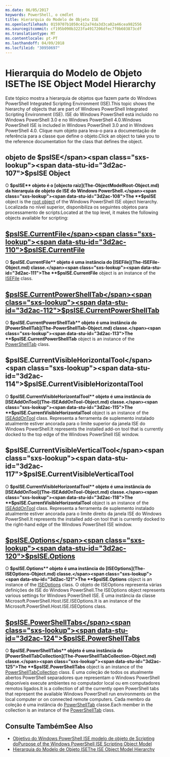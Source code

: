 ```yaml
---
ms.date: 06/05/2017
keywords: PowerShell, o cmdlet
title: Hierarquia do Modelo de Objeto ISE
ms.openlocfilehash: 0159707b1050c412a74da3d3ca02a46cea982556
ms.sourcegitcommit: cf195b090b3223fa4917206dfec7f0b603873cdf
ms.translationtype: MT
ms.contentlocale: pt-PT
ms.lasthandoff: 04/09/2018
ms.locfileid: "30950697"
---
```

# <a name="the-ise-object-model-hierarchy"></a><span data-ttu-id="3d2ac-103">Hierarquia do Modelo de Objeto ISE</span><span class="sxs-lookup"><span data-stu-id="3d2ac-103">The ISE Object Model Hierarchy</span></span>

<span data-ttu-id="3d2ac-104">Este tópico mostra a hierarquia de objetos que fazem parte do Windows PowerShell Integrated Scripting Environment (ISE).</span><span class="sxs-lookup"><span data-stu-id="3d2ac-104">This topic shows the hierarchy of objects that are part of Windows PowerShell Integrated Scripting Environment (ISE).</span></span>
<span data-ttu-id="3d2ac-105">ISE do Windows PowerShell está incluído no Windows PowerShell 3.0 e no Windows PowerShell 4.0.</span><span class="sxs-lookup"><span data-stu-id="3d2ac-105">Windows PowerShell ISE is included in Windows PowerShell 3.0 and in Windows PowerShell 4.0.</span></span>
<span data-ttu-id="3d2ac-106">Clique num objeto para leva-o para a documentação de referência para a classe que define o objeto.</span><span class="sxs-lookup"><span data-stu-id="3d2ac-106">Click an object to take you to the reference documentation for the class that defines the object.</span></span>

## <a name="psise-object"></a><span data-ttu-id="3d2ac-107">objeto de $psISE</span><span class="sxs-lookup"><span data-stu-id="3d2ac-107">$psISE Object</span></span>

<span data-ttu-id="3d2ac-108">O **$psISE** objeto é o [objecto raiz](The-ObjectModelRoot-Object.md) da hierarquia de objeto de ISE do Windows PowerShell.</span><span class="sxs-lookup"><span data-stu-id="3d2ac-108">The **$psISE** object is the [root object](The-ObjectModelRoot-Object.md) of the Windows PowerShell ISE object hierarchy.</span></span>
<span data-ttu-id="3d2ac-109">Localizada no nível superior, disponibiliza os seguintes objetos para processamento de scripts:</span><span class="sxs-lookup"><span data-stu-id="3d2ac-109">Located at the top level, it makes the following objects available for scripting:</span></span>

## <a name="psisecurrentfilethe-isefile-objectmd"></a>[<span data-ttu-id="3d2ac-110">$psISE.CurrentFile</span><span class="sxs-lookup"><span data-stu-id="3d2ac-110">$psISE.CurrentFile</span></span>](The-ISEFile-Object.md)

<span data-ttu-id="3d2ac-111">O **$psISE.CurrentFile** objeto é uma instância do [ISEFile](The-ISEFile-Object.md) classe.</span><span class="sxs-lookup"><span data-stu-id="3d2ac-111">The **$psISE.CurrentFile** object is an instance of the [ISEFile](The-ISEFile-Object.md) class.</span></span>

## <a name="psisecurrentpowershelltabthe-powershelltab-objectmd"></a>[<span data-ttu-id="3d2ac-112">$psISE.CurrentPowerShellTab</span><span class="sxs-lookup"><span data-stu-id="3d2ac-112">$psISE.CurrentPowerShellTab</span></span>](The-PowerShellTab-Object.md)

<span data-ttu-id="3d2ac-113">O **$psISE.CurrentPowerShellTab** objeto é uma instância do [PowerShellTab](The-PowerShellTab-Object.md) classe.</span><span class="sxs-lookup"><span data-stu-id="3d2ac-113">The **$psISE.CurrentPowerShellTab** object is an instance of the [PowerShellTab](The-PowerShellTab-Object.md) class.</span></span>

## <a name="psisecurrentvisiblehorizontaltool"></a><span data-ttu-id="3d2ac-114">$psISE.CurrentVisibleHorizontalTool</span><span class="sxs-lookup"><span data-stu-id="3d2ac-114">$psISE.CurrentVisibleHorizontalTool</span></span>

<span data-ttu-id="3d2ac-115">O **$psISE.CurrentVisibleHorizontalTool** objeto é uma instância do [ISEAddOnTool](The-ISEAddOnTool-Object.md) classe.</span><span class="sxs-lookup"><span data-stu-id="3d2ac-115">The **$psISE.CurrentVisibleHorizontalTool** object is an instance of the [ISEAddOnTool](The-ISEAddOnTool-Object.md) class.</span></span>
<span data-ttu-id="3d2ac-116">Representa a ferramenta de suplemento instalado atualmente estiver ancorada para o limite superior da janela ISE do Windows PowerShell.</span><span class="sxs-lookup"><span data-stu-id="3d2ac-116">It represents the installed add-on tool that is currently docked to the top edge of the Windows PowerShell ISE window.</span></span>

## <a name="psisecurrentvisibleverticaltool"></a><span data-ttu-id="3d2ac-117">$psISE.CurrentVisibleVerticalTool</span><span class="sxs-lookup"><span data-stu-id="3d2ac-117">$psISE.CurrentVisibleVerticalTool</span></span>

<span data-ttu-id="3d2ac-118">O **$psISE.CurrentVisibleHorizontalTool** objeto é uma instância do [ISEAddOnTool](The-ISEAddOnTool-Object.md) classe.</span><span class="sxs-lookup"><span data-stu-id="3d2ac-118">The **$psISE.CurrentVisibleHorizontalTool** object is an instance of the [ISEAddOnTool](The-ISEAddOnTool-Object.md) class.</span></span>
<span data-ttu-id="3d2ac-119">Representa a ferramenta de suplemento instalado atualmente estiver ancorada para o limite direito da janela ISE do Windows PowerShell.</span><span class="sxs-lookup"><span data-stu-id="3d2ac-119">It represents the installed add-on tool that is currently docked to the right-hand edge of the Windows PowerShell ISE window.</span></span>

## <a name="psiseoptionsthe-iseoptions-objectmd"></a>[<span data-ttu-id="3d2ac-120">$psISE.Options</span><span class="sxs-lookup"><span data-stu-id="3d2ac-120">$psISE.Options</span></span>](The-ISEOptions-Object.md)

<span data-ttu-id="3d2ac-121">O **$psISE.Options** objeto é uma instância do [ISEOptions](The-ISEOptions-Object.md) classe.</span><span class="sxs-lookup"><span data-stu-id="3d2ac-121">The **$psISE.Options** object is an instance of the [ISEOptions](The-ISEOptions-Object.md) class.</span></span>
<span data-ttu-id="3d2ac-122">O objeto de ISEOptions representa várias definições de ISE do Windows PowerShell.</span><span class="sxs-lookup"><span data-stu-id="3d2ac-122">The ISEOptions object represents various settings for Windows PowerShell ISE.</span></span>
<span data-ttu-id="3d2ac-123">É uma instância da classe Microsoft.PowerShell.Host.ISE.ISEOptions.</span><span class="sxs-lookup"><span data-stu-id="3d2ac-123">It is an instance of the Microsoft.PowerShell.Host.ISE.ISEOptions class.</span></span>

## <a name="psisepowershelltabsthe-powershelltabcollection-objectmd"></a>[<span data-ttu-id="3d2ac-124">$psISE.PowerShellTabs</span><span class="sxs-lookup"><span data-stu-id="3d2ac-124">$psISE.PowerShellTabs</span></span>](The-PowerShellTabCollection-Object.md)

<span data-ttu-id="3d2ac-125">O **$psISE.PowerShellTabs** objeto é uma instância do [PowerShellTabCollection](The-PowerShellTabCollection-Object.md) classe.</span><span class="sxs-lookup"><span data-stu-id="3d2ac-125">The **$psISE.PowerShellTabs** object is an instance of the [PowerShellTabCollection](The-PowerShellTabCollection-Object.md) class.</span></span>
<span data-ttu-id="3d2ac-126">É uma coleção de todos os atualmente abertos PowerShell separadores que representam o Windows PowerShell disponíveis execute ambientes no computador local ou em computadores remotos ligados.</span><span class="sxs-lookup"><span data-stu-id="3d2ac-126">It is a collection of all the currently open PowerShell tabs that represent the available Windows PowerShell run environments on the local computer or on connected remote computers.</span></span>
<span data-ttu-id="3d2ac-127">Cada membro da coleção é uma instância do [PowerShellTab](The-PowerShellTab-Object.md) classe.</span><span class="sxs-lookup"><span data-stu-id="3d2ac-127">Each member in the collection is an instance of the [PowerShellTab](The-PowerShellTab-Object.md) class.</span></span>

## <a name="see-also"></a><span data-ttu-id="3d2ac-128">Consulte Também</span><span class="sxs-lookup"><span data-stu-id="3d2ac-128">See Also</span></span>

- [<span data-ttu-id="3d2ac-129">Objetivo do Windows PowerShell ISE modelo de objeto de Scripting do</span><span class="sxs-lookup"><span data-stu-id="3d2ac-129">Purpose of the Windows PowerShell ISE Scripting Object Model</span></span>](Purpose-of-the-Windows-PowerShell-ISE-Scripting-Object-Model.md)
- [<span data-ttu-id="3d2ac-130">Hierarquia do Modelo de Objeto ISE</span><span class="sxs-lookup"><span data-stu-id="3d2ac-130">The ISE Object Model Hierarchy</span></span>](The-ISE-Object-Model-Hierarchy.md)